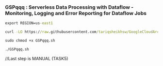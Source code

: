 ### GSPqqq :  Serverless Data Processing with Dataflow - Monitoring, Logging and Error Reporting for Dataflow Jobs 

```cmd
export REGION=us-east1 
```


```cmd
curl -LO https://raw.githubusercontent.com/tariqsheikhsw/GoogleCloudArchitectLabs/main/Solutions/GSPqqq.sh

sudo chmod +x GSPqqq.sh

./GSPqqq.sh
```
//Last step is MANUAL (TASK5)
